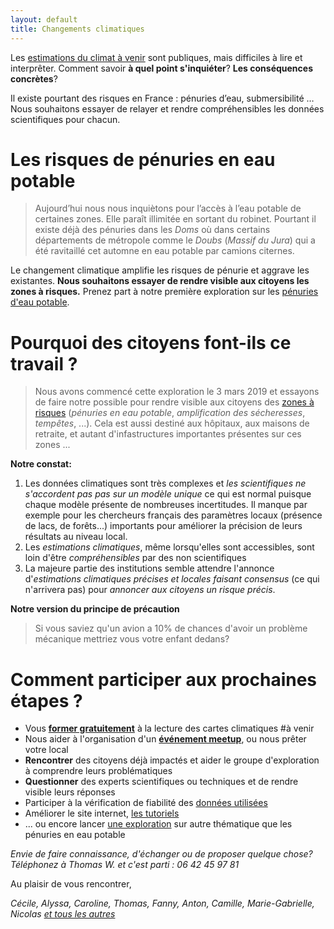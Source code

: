 ```yaml
---
layout: default
title: Changements climatiques
---
```


Les [estimations du climat à venir](../donnees) sont publiques, mais difficiles à lire et interprêter. Comment savoir **à quel point s'inquiéter**? **Les conséquences concrètes**?

 Il existe pourtant des risques en France : pénuries d’eau, submersibilité … 
 Nous souhaitons essayer de relayer et rendre compréhensibles les données scientifiques pour chacun.

# Les risques de pénuries en eau potable

>Aujourd’hui nous nous inquiètons pour l’accès à l’eau potable de certaines zones. Elle paraît illimitée en sortant du robinet. Pourtant il existe déjà des pénuries dans les *Doms* où dans certains départements de métropole comme le *Doubs* (*Massif du Jura*) qui a été ravitaillé cet automne en eau potable par camions citernes. 

Le changement climatique amplifie les risques de pénurie et aggrave les existantes. **Nous souhaitons essayer de rendre visible aux citoyens les zones à risques.**  Prenez part à notre première exploration sur les [pénuries d'eau potable](../risques-penurie-eau).

# Pourquoi des citoyens font-ils ce travail ? 

> Nous avons commencé cette exploration le 3 mars 2019 et essayons de faire notre possible pour rendre visible aux citoyens des [zones à risques](../methode) (*pénuries en eau potable*, *amplification des sécheresses*, *tempêtes*, ...). Cela est aussi destiné aux hôpitaux, aux maisons de retraite, et autant d'infastructures importantes présentes sur ces zones ...

**Notre constat:**
1. Les données climatiques sont très complexes et *les scientifiques ne s'accordent pas pas sur un modèle unique* ce qui est normal puisque chaque modèle présente de nombreuses incertitudes. Il manque par exemple pour les chercheurs français des paramètres locaux (présence de lacs, de forêts...) importants pour améliorer la précision de leurs résultats au niveau local.
2. Les *estimations climatiques*, même lorsqu'elles sont accessibles, sont loin d'être *compréhensibles* par des non scientifiques
3. La majeure partie des institutions semble attendre l'annonce d'*estimations climatiques précises et locales faisant consensus* (ce qui n'arrivera pas) pour *annoncer aux citoyens un risque précis*.

**Notre version du principe de précaution**

> Si vous saviez qu'un avion a 10% de chances d'avoir un problème mécanique mettriez vous votre enfant dedans? 

# Comment participer aux prochaines étapes ?

* Vous [**former gratuitement**](https://www.meetup.com/fr-FR/zones-a-risques/) à la lecture des cartes climatiques #à venir
* Nous aider à l'organisation d'un [**événement meetup**](https://www.meetup.com/fr-FR/zones-a-risques/), ou nous prêter votre local 
* **Rencontrer** des citoyens déjà impactés et aider le groupe d'exploration à comprendre leurs problématiques
* **Questionner** des experts scientifiques ou techniques et de rendre visible leurs réponses
* Participer à la vérification de fiabilité des [données utilisées](../donnees)
* Améliorer le site internet, [les tutoriels](https://github.com/anticiper/anticiper.github.io)
* ... ou encore lancer [une exploration](../methode) sur autre thématique que les pénuries en eau potable

*Envie de faire connaissance, d'échanger ou de proposer quelque chose? Téléphonez à Thomas W. et c'est parti : 06 42 45 97 81*

Au plaisir de vous rencontrer,

*Cécile, Alyssa, Caroline, Thomas, Fanny, Anton, Camille, Marie-Gabrielle, Nicolas [et tous les autres](../collectif)*

